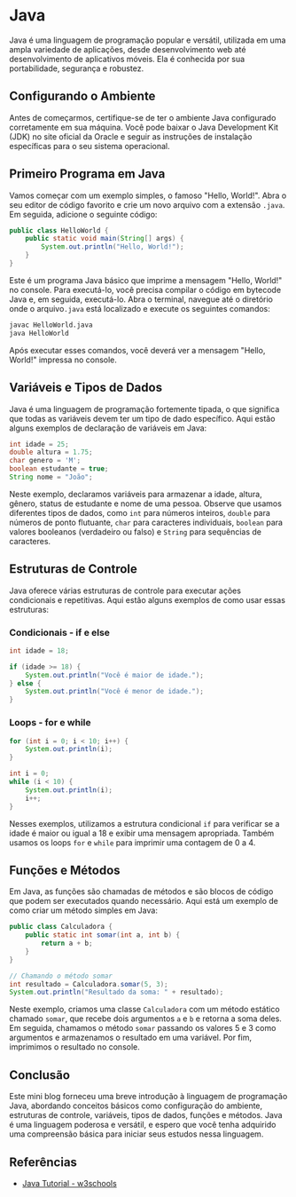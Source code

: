 # Java

Java é uma linguagem de programação popular e versátil, utilizada em uma ampla variedade de aplicações, desde desenvolvimento web até desenvolvimento de aplicativos móveis. Ela é conhecida por sua portabilidade, segurança e robustez.

## Configurando o Ambiente

Antes de começarmos, certifique-se de ter o ambiente Java configurado corretamente em sua máquina. Você pode baixar o Java Development Kit (JDK) no site oficial da Oracle e seguir as instruções de instalação específicas para o seu sistema operacional.

## Primeiro Programa em Java

Vamos começar com um exemplo simples, o famoso "Hello, World!". Abra o seu editor de código favorito e crie um novo arquivo com a extensão `.java`. Em seguida, adicione o seguinte código:

```java
public class HelloWorld {
    public static void main(String[] args) {
        System.out.println("Hello, World!");
    }
}
```

Este é um programa Java básico que imprime a mensagem "Hello, World!" no console. Para executá-lo, você precisa compilar o código em bytecode Java e, em seguida, executá-lo. Abra o terminal, navegue até o diretório onde o arquivo`.java` está localizado e execute os seguintes comandos:

```bash
javac HelloWorld.java
java HelloWorld
```

Após executar esses comandos, você deverá ver a mensagem "Hello, World!" impressa no console.

## Variáveis e Tipos de Dados

Java é uma linguagem de programação fortemente tipada, o que significa que todas as variáveis devem ter um tipo de dado específico. Aqui estão alguns exemplos de declaração de variáveis em Java:

```java
int idade = 25;
double altura = 1.75;
char genero = 'M';
boolean estudante = true;
String nome = "João";
```

Neste exemplo, declaramos variáveis para armazenar a idade, altura, gênero, status de estudante e nome de uma pessoa. Observe que usamos diferentes tipos de dados, como `int` para números inteiros, `double` para números de ponto flutuante, `char` para caracteres individuais, `boolean` para valores booleanos (verdadeiro ou falso) e `String` para sequências de caracteres.

## Estruturas de Controle

Java oferece várias estruturas de controle para executar ações condicionais e repetitivas. Aqui estão alguns exemplos de como usar essas estruturas:

### Condicionais - if e else

```java
int idade = 18;

if (idade >= 18) {
    System.out.println("Você é maior de idade.");
} else {
    System.out.println("Você é menor de idade.");
}
```

### Loops - for e while

```java
for (int i = 0; i < 10; i++) {
    System.out.println(i);
}

int i = 0;
while (i < 10) {
    System.out.println(i);
    i++;
}
```

Nesses exemplos, utilizamos a estrutura condicional `if` para verificar se a idade é maior ou igual a 18 e exibir uma mensagem apropriada. Também usamos os loops `for` e `while` para imprimir uma contagem de 0 a 4.

## Funções e Métodos

Em Java, as funções são chamadas de métodos e são blocos de código que podem ser executados quando necessário. Aqui está um exemplo de como criar um método simples em Java:

```java
public class Calculadora {
    public static int somar(int a, int b) {
        return a + b;
    }
}

// Chamando o método somar
int resultado = Calculadora.somar(5, 3);
System.out.println("Resultado da soma: " + resultado);
```

Neste exemplo, criamos uma classe `Calculadora` com um método estático chamado `somar`, que recebe dois argumentos `a` e `b` e retorna a soma deles. Em seguida, chamamos o método `somar` passando os valores 5 e 3 como argumentos e armazenamos o resultado em uma variável. Por fim, imprimimos o resultado no console.

## Conclusão

Este mini blog forneceu uma breve introdução à linguagem de programação Java, abordando conceitos básicos como configuração do ambiente, estruturas de controle, variáveis, tipos de dados, funções e métodos. Java é uma linguagem poderosa e versátil, e espero que você tenha adquirido uma compreensão básica para iniciar seus estudos nessa linguagem.

## Referências

- [Java Tutorial - w3schools](https://www.w3schools.com/java/)
